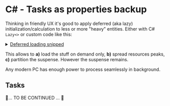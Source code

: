 # C# - Tasks as properties backup

Thinking in friendly UX it's good to apply deferred (aka lazy) initialization/calculation to less or more "heavy" entities. Either with C# `Lazy<>` or custom code like this:
<details>
  <summary><ins>Deferred loading snipped</ins></summary>
  
  ```csharp
public BigAndHeavy Ram => _ram ?? LoadAndHit();
private BigAndHeavy? _ram;
  ```
</details>

This allows to **a)**&nbsp;load the stuff on&nbsp;demand only, **b)**&nbsp;spread resources peaks, **c)**&nbsp;partition the suspense. However the suspense remains.

Any modern PC has enough power to process seamlessly in background.

## Tasks

🚧... TO BE CONTINUED ... 🚧
